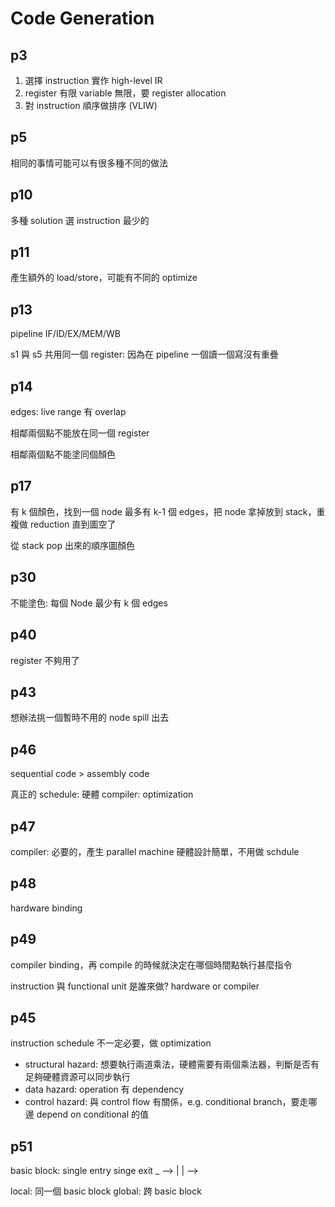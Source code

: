 # Code Generation

## p3

1. 選擇 instruction 實作 high-level IR
2. register 有限 variable 無限，要 register allocation
3. 對 instruction 順序做排序 (VLIW)

## p5

相同的事情可能可以有很多種不同的做法

## p10

多種 solution 選 instruction 最少的

## p11

產生額外的 load/store，可能有不同的 optimize

## p13

pipeline IF/ID/EX/MEM/WB

s1 與 s5 共用同一個 register: 因為在 pipeline 一個讀一個寫沒有重疊

## p14

edges: live range 有 overlap

相鄰兩個點不能放在同一個 register

相鄰兩個點不能塗同個顏色

## p17

有 k 個顏色，找到一個 node 最多有 k-1 個 edges，把 node 拿掉放到 stack，重複做 reduction 直到圖空了

從 stack pop 出來的順序圖顏色

## p30

不能塗色: 每個 Node 最少有 k 個 edges

## p40

register 不夠用了

## p43

想辦法挑一個暫時不用的 node spill 出去

## p46

sequential code > assembly code

真正的 schedule: 硬體
compiler: optimization

## p47

compiler: 必要的，產生 parallel machine
硬體設計簡單，不用做 schdule

## p48

hardware binding

## p49

compiler binding，再 compile 的時候就決定在哪個時間點執行甚麼指令

instruction 與 functional unit 是誰來做? hardware or compiler

## p45

instruction schedule 不一定必要，做 optimization

* structural hazard: 想要執行兩道乘法，硬體需要有兩個乘法器，判斷是否有足夠硬體資源可以同步執行
* data hazard: operation 有 dependency
* control hazard: 與 control flow 有關係，e.g. conditional branch，要走哪邊 depend on conditional 的值

## p51

basic block: single entry singe exit
     _
--> | | -->

local: 同一個 basic block
global: 跨 basic block